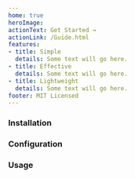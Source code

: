 ```yaml
---
home: true
heroImage: 
actionText: Get Started →
actionLink: /Guide.html
features:
- title: Simple
  details: Some text will go here.
- title: Effective
  details: Some text will go here.
- title: Lightweight
  details: Some text will go here.
footer: MIT Licensed
---
```


### Installation

### Configuration

### Usage


